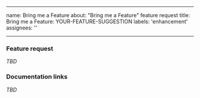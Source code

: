 

---
name: Bring me a Feature
about: "Bring me a Feature" feature request
title: Bring me a Feature: YOUR-FEATURE-SUGGESTION
labels: 'enhancement'
assignees: ''

---

### Feature request
_TBD_

### Documentation links
_TBD_
